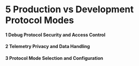 # 5 Production vs Development Protocol Modes


#### 1 Debug Protocol Security and Access Control


#### 2 Telemetry Privacy and Data Handling


#### 3 Protocol Mode Selection and Configuration

